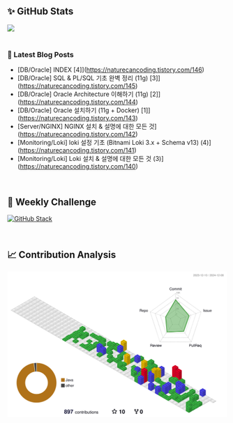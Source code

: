 ## ✨ GitHub Stats
<div>
	<img src="https://github-readme-stats.vercel.app/api?username=rowing0328&count_private=true"/>
</div>

<br/>

<!-- START_CUSTOM_SECTION -->
### 📕 Latest Blog Posts

- [DB/Oracle] INDEX  [4]](https://naturecancoding.tistory.com/146)
- [DB/Oracle] SQL &amp; PL/SQL 기초 완벽 정리 (11g) [3]](https://naturecancoding.tistory.com/145)
- [DB/Oracle] Oracle Architecture 이해하기 (11g) [2]](https://naturecancoding.tistory.com/144)
- [DB/Oracle] Oracle 설치하기 (11g + Docker) [1]](https://naturecancoding.tistory.com/143)
- [Server/NGINX] NGINX 설치 &amp; 설명에 대한 모든 것](https://naturecancoding.tistory.com/142)
- [Monitoring/Loki] loki 설정 기초 (Bitnami Loki 3.x + Schema v13) (4)](https://naturecancoding.tistory.com/141)
- [Monitoring/Loki] Loki 설치 &amp; 설명에 대한 모든 것 (3)](https://naturecancoding.tistory.com/140)

<!-- END_CUSTOM_SECTION -->

<br/>

## 🏃 Weekly Challenge
[![GitHub Stack](https://streak-stats.demolab.com?user=rowing0328&theme=dark&locale=ko&date_format=%5BY%20%5DM%20j&mode=weekly)](https://git.io/streak-stats)

<br/>

## 📈 Contribution Analysis
![gitblock version](profile-3d-contrib/profile-gitblock.svg)
